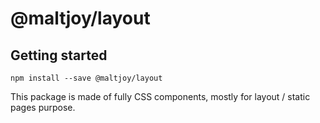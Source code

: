 # @maltjoy/layout

## Getting started

```npm install --save @maltjoy/layout```

This package is made of fully CSS components, mostly for layout / static pages purpose.
